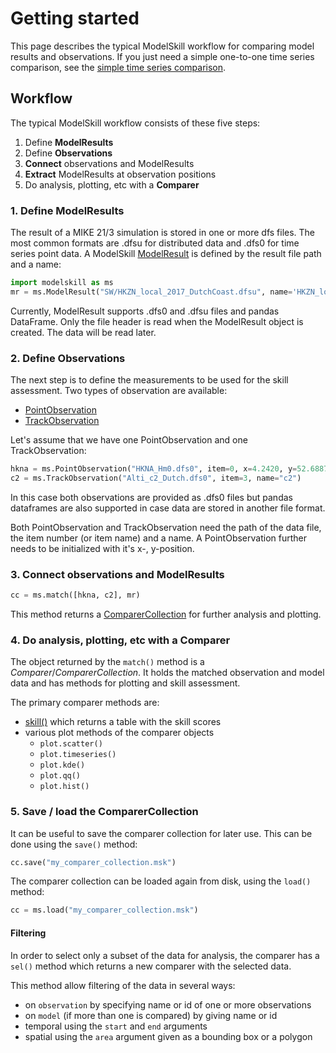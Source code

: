 # Getting started


This page describes the typical ModelSkill workflow for comparing model
results and observations. If you just need a simple one-to-one time
series comparison, see the [simple time series
comparison](simple-compare.md).


## Workflow


The typical ModelSkill workflow consists of these five steps:

1.  Define **ModelResults**
2.  Define **Observations**
3.  **Connect** observations and ModelResults
4.  **Extract** ModelResults at observation positions
5.  Do analysis, plotting, etc with a **Comparer**


### 1. Define ModelResults

The result of a MIKE 21/3 simulation is stored in one or more dfs files.
The most common formats are .dfsu for distributed data and .dfs0 for
time series point data. A ModelSkill
[ModelResult](api/model.md#modelskill.model.PointModelResult) is defined by the
result file path and a name:

```python
import modelskill as ms
mr = ms.ModelResult("SW/HKZN_local_2017_DutchCoast.dfsu", name='HKZN_local', item="Sign. Wave Height")
```

Currently, ModelResult supports .dfs0 and .dfsu files and pandas
DataFrame. Only the file header is read when the ModelResult object is
created. The data will be read later.

### 2. Define Observations

The next step is to define the measurements to be used for the skill
assessment. Two types of observation are available:

-   [PointObservation](api/observation.md#modelskill.observation.PointObservation)
-   [TrackObservation](api/observation.md#modelskill.observation.TrackObservation)

Let\'s assume that we have one PointObservation and one
TrackObservation:

```python
hkna = ms.PointObservation("HKNA_Hm0.dfs0", item=0, x=4.2420, y=52.6887, name="HKNA")
c2 = ms.TrackObservation("Alti_c2_Dutch.dfs0", item=3, name="c2")
```

In this case both observations are provided as .dfs0 files but pandas
dataframes are also supported in case data are stored in another file
format.

Both PointObservation and TrackObservation need the path of the data
file, the item number (or item name) and a name. A PointObservation
further needs to be initialized with it\'s x-, y-position.


### 3. Connect observations and ModelResults

```python
cc = ms.match([hkna, c2], mr)
```

This method returns a
[ComparerCollection](api/compare.md#modelskill.comparison.ComparerCollection)
for further analysis and plotting.


### 4. Do analysis, plotting, etc with a Comparer

The object returned by the `match()` method is a *Comparer*/*ComparerCollection*. It holds the matched observation and model data and has methods for plotting and
skill assessment.

The primary comparer methods are:

- [skill()](api/compare.md#modelskill.comparison.ComparerCollection.skill)
  which returns a table with the skill scores
- various plot methods of the comparer objects
    * `plot.scatter()`
    * `plot.timeseries()`
    * `plot.kde()`
    * `plot.qq()`
    * `plot.hist()`


### 5. Save / load the ComparerCollection

It can be useful to save the comparer collection for later use. This can be done using the `save()` method:

```python
cc.save("my_comparer_collection.msk")
```

The comparer collection can be loaded again from disk, using the `load()` method:

```python
cc = ms.load("my_comparer_collection.msk")
```


#### Filtering

In order to select only a subset of the data for analysis, the comparer has a `sel()` method which returns a new comparer with the selected data. 

This method allow filtering of the data in several ways:

-   on `observation` by specifying name or id of one or more
    observations
-   on `model` (if more than one is compared) by giving name or id
-   temporal using the `start` and `end` arguments
-   spatial using the `area` argument given as a bounding box or a
    polygon
